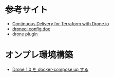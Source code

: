 # 参考サイト
- [Continuous Delivery for Terraform with Drone.io](https://medium.com/@jmarhee/continuous-delivery-for-terraform-with-drone-io-6a4f6550dc29)
- [droneci config doc](https://docs.drone.io/)
- [drone plugin](http://plugins.drone.io/)

# オンプレ環境構築
- [Drone 1.0 を docker-compose up する](https://matsubara0507.github.io/posts/2019-01-05-docker-compose-up-drone-1-0.html)

